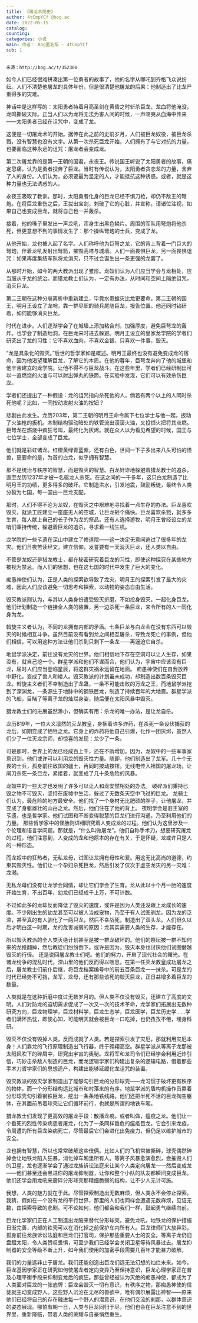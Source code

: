 ```yaml
---
title: 《屠龙术简史》
author: 4tCmpYCf @bog.ac
date: 2022-05-15
catalog: 
counting: 
categories: 小说
main: 作者： Bog匿名版 - 4tCmpYCf
sub: 1
---
```

    来源：http://bog.ac/t/352300

如今人们已经很难拼凑出第一位勇者的故事了，他的名字从哪吒到齐格飞众说纷纭。人们不清楚他屠龙的具体年份，但是很清楚他屠龙的后果：他制造出了比龙严重得多的灾难。

神话中是这样写的：太阳勇者持着月亮圣剑在黄昏之时斩杀巨龙，龙血将他淹没，龙鸣撕破天际。正当人们以为龙将无法为害人间的时候，一声啼哭从血海中传来——太阳勇者已经在诅咒中，变成了龙。

这便是一切屠龙术的开始。据传在此之前的史前岁月，人们被巨龙奴役，被巨龙杀戮，没有智慧也没有文字。从第一次杀死巨龙开始，人们拥有了与它对抗的力量，也要面临这种永远的诅咒：屠龙者会变成龙。

第二次屠龙靠的是第一王朝的国君，永夜王。传说国王听说了太阳勇者的故事，痛定思痛，认为是勇者投奔了巨龙。当时有传说认为，太阳勇者贪恋龙的力量，舍弃了人的身份。人们认为，必须要最为坚定的人，才能抵抗这种诱惑。或者，就是这种力量也无法诱惑的人。

永夜王吸取了教训。那时，太阳勇者化身的巨龙已经不惧刀枪，却仍不敌王的弩炮。在将巨龙重伤之后，王拔出宝剑，刺破了它的心脏，并宣称，请诸位注视，如果自己也变成巨龙，就将自己也一并轰杀。

接着，他的嗓子里发出一声龙吼，浑身生出黑色鳞片。周围的军队用弩炮将他杀死，但更意想不到的事情发生了：那个操纵弩炮的士兵，变成了龙。


从他开始，龙也被人起了名字。人们称呼他为巨弩之龙，它的背上背着一门巨大的弩炮，伴着龙吼发射出弩箭，摧毁高塔与城墙。人们一面畏惧巨龙，另一面畏惧诅咒：如果再度集结军队将龙消灭，只不过会诞生出一条更强的龙罢了。

从那时开始，如今的两大教派出现了雏形。龙奴们认为人们应当学会与龙相处，应当服从于龙的统治。而猎龙教士们认为，一定有办法，从时间和空间上隔绝诅咒，消灭巨龙。

第二王朝在这种分崩离析中重新建立，毕竟水患蝗灾比龙更要命。第二王朝的国王，明月王设立了龙哨，靠一群尽职的骑兵尾随巨龙，报告位置。他还同时钻研着，如何能够消灭巨龙。

时代在进步。人们逐渐学会了在城墙上添加粘合剂，加强厚度，避免巨弩龙的轰炸。也学会了制造地洞，在巨龙来时进去躲避。明月王设立的皇家龙学院的学者们研究出了龙的习性：它不喜欢血肉，不喜欢金银，只喜欢一件事，毁灭。

“龙是具象化的毁灭。”后世的哲学家如是概述。明月王最终也没有避免变成龙的宿命，因为他渴望理解巨龙，了解它的本质。在他的暮年，巨弩龙奔向了他的城堡和他辛苦建立的龙学院。让他不得不与巨龙战斗。在这些年里，学者们已经研制出可以一直燃烧的火油与可以射出弹丸的铁筒。在实验中发现，它们可以有效杀伤巨龙。

学者们还提出了一种假设：龙的诅咒指向杀死他的人，倘若有两个以上的人同时杀死他呢？比如，一同按动发射火油的按钮？

悲剧由此发生。龙历203年，第二王朝的明月王命令属下七位学士与他一起，扳动了火油枪的扳机。木制结构驱动暗处的铁管流出滚滚火油，又投掷火把将其点燃。巨弩龙在燃烧中疯狂号叫，最终化为灰烬。就在众人以为看见希望的时候，国王与七位学士，全部变成了巨龙。

他们就是彩虹诸龙。红橙黄绿青蓝紫，还有白色，世间一下子多出来八头可怕的怪兽，更要命的是，为首的白龙，似乎拥有智慧。

那不是统治与秩序的智慧，而是毁灭的智慧。白龙奸诈地躲避着猎龙教士的追杀，直至龙历1237年才被一名驱龙人杀死。在这之间的一千多年，这只白龙制造了比明月王的功绩，更多得多的破坏。它制造洪水，引发地震，鼓励叛徒，最终令人类分裂为七国，每一国由一巨龙支配。


那时，人们不得不沦为龙奴，在毁灭之中艰难地寻找着一点生存的办法。巨龙喜欢毁灭，就派工匠建立一座座无人的空城，让巨龙砸个痛快。巨龙喜欢杀戮，就多多生育，每人献上自己的长子作为龙的祭品。还有人选择游牧，明月王曾经设立的龙哨们秉持传统，躲避着巨龙的追杀，寻求着一线生机。

龙学院的一些孓遗在深山中建立了修道院——这一决定无意间逃过了很多年的龙灾。他们日夜苦读经文，建立信仰，发誓要有一天消灭巨龙，还人类以自由。

不管是龙奴还是猎龙教士，都在秘密研究着巨龙的习性，即使这种探究在某些地方被视为禁忌。而人们的思想，也在这七国的时代中发生了巨大的变化。

痴愚神使们认为，正是人类的探索欲导致了龙灾，明月王的探索引发了最大的灾难，因此人们应该避免一切思考和探索，以动物的姿态自由生活。

毁灭教派则认为，与其以人类身份遭受毁灭折磨，不如投身毁灭，一起化身巨龙。他们计划制造一个链接全人类的装置，另一边杀死一条巨龙，来令所有的人一同化身为龙。

斡旋主义者认为，不同的龙拥有内部的矛盾。七条巨龙与白龙会在没有东西可以毁灭的时候相互斗争。虽然目前没有看到龙之间相互屠杀，导致龙死亡的事例，但他们相信，可以用这种方法让他们杀到只剩下一条龙——再逼迫它自杀。

地鼠学派决定，前往没有龙灾的世界。他们相信地下存在空洞可以让人生存，如果没有，就自己挖一个。群星学派和他们不谋而合，他们认为，宇宙中应该没有巨龙，届时人们应当登临星辰，将这群灾祸永远留在地面。
痴愚神使们在自我放养中野化，变成了兽人和矮人。毁灭教派的计划虽未成功，却制造出数百条毁灭巨龙。斡旋主义者们不幸制造出了龙蛊，一条不可能击败的万龙之王，而地鼠学派挖到了深渊龙，一条源生于地脉中的钢铁巨龙，制造了持续百年的大地震。群星学派的飞船，目睹了等离子龙的灿烂身姿，随后便在太阳风暴中毁灭。

猎龙教士们的进展虽然渺小，但确实有用：杀龙的唯一办法，是让龙自杀。

龙历819年，一位大义凛然的灭龙教皇，身捆着许多炸药，在杀死一条设伏捕获的龙后，如期变成了牺牲之龙。它身上的炸药将他自己引爆，化作一团灰烬，虽然人们少了一位灭龙宗师，却惊喜的发现：龙少了一条。

可是那时，世界上的龙已经成百上千，还在不断增加。因为，龙奴中的一些军事家意识到，他们或许可以利用龙的毁灭性力量。随即，他们制造出了龙军。几十个无畏的士兵，孤身前往敌国的疆土，再同时按动按钮。无线电传入祖国的屠龙场，让闸刀杀死一条巨龙，紧接着，就变成了几十条危险的风暴。

龙奴中的一些天才也发明了许多可以让人和龙安然相处的办法。
破碎派们秉持已毁之物不可毁灭，坚持在废墟中生活，躲过了无数条天空中飞过的巨龙。
龙骑士们认为，最危险的地方最安全。他们找了一个身材无比肥硕的胖子，让他屠龙，并变成了身躯雄壮的山岳之龙。然后，他们住在了他的背上。
夜明学会是旧王室的孓遗，也是哲学家。他们试图和不断变得聪慧的巨龙们进行沟通，乃至利用他们的力量。
那些哲学家中的怪胎则详细研究着人变成龙的过程。他们认为这里涉及一个伦理和语言学问题。那就是，“什么叫做屠龙”。他们自称手术刀，想要研究屠龙的过程。他们注意到，人变成的龙和他原本的存在有关，于是怀疑，龙或许只是人的一种形态。

而龙奴中的狂热者，无私龙母，试图让龙拥有母性和爱。用这无比高尚的道德，约束其毁灭性。他们让一个孕妇杀死巨龙，然后引发了仅次于虚空龙灾的另一灾难：龙潮。

无私龙母们没有让龙学会同情，却让它们学会了生育。龙从此以十个月一胎的速度开始生育，不出百年，幼龙们已经成千上万，不可计数。

不过如此多的龙却反而降低了毁灭的速度，或许是因为人类还没跟上龙成长的速度。不少刚出生的幼龙甚至可以被人当成宠物，乃至于有人试图驯龙。因为龙的泛滥，甚至真的有人驯化了一两只龙，然后不幸战死，制造出了双头龙。人们很久以后才明白这一时期，龙的危害减弱的原因：龙其实需要人类的生存，才能存在。

所以毁灭教派的全人类灭绝计划甚至是被一群龙破坏的。他们的祭坛被一群不知何来的龙推翻掉，然后教徒们纷纷倒下。或许是因为，毁灭本身也讨厌他们试图僭越毁灭的行径。
还是说回屠龙教士们吧。他们的努力，开启了现代社会的曙光。在诸龙纷争的混乱时代，深山里的他们反而得以喘息。在第一任灭龙教皇成功屠龙之后，屠龙教士们前仆后继，将巨龙档案编号中的前五百条巨龙一一抹杀。可是龙的时代已经势不可挡，龙军，龙母，还有那些该死的毁灭巨龙，正日益增多着巨龙的数量。

人类就是在这种折磨中度过无数岁月的。但人类不仅没有毁灭，还建立了高度的文明。人们对防龙的迫切需求促成了一次又一次的技术革命，龙学家们拓展出无数种研究方向，巨龙物理学，巨龙材料学，巨龙生态学，巨龙医学，巨龙历史学……学者们满怀热忱，即使心知，可能明天就会被巨龙一口吃掉，也仍孜孜不倦，埋身科研。

毁灭不仅没有毁掉人类，反而成就了人类。若是探索引发了灾厄，那就利用灾厄本身！人们靠龙的飞行原理制造出飞行器，终于翱翔高空。群星学派从等离子龙那被太阳风吹下的碎屑中，研究出宇宙的奥秘。龙将军和龙司令们已经学会利用近炸引信，巧妙击杀敌人制造的巨龙，而龙逻辑学家们构建出复杂的逻辑电路，借着那些手术刀哲学家们的思想遗产，构建出能够延缓化龙诅咒的装置。

毁灭教派的毁灭学家制造出了能够勾引巨龙的分形球壳——龙习惯于破坏更有秩序的物体，而一个分形结构远比城市和村落来的有序。地鼠学派的盾构机操作员靠着分形球壳勾引着钢铁巨龙，挖出一条条地铁线路。他们还把半死不活的巨龙掏空躯体，在其面前吊着球壳让它们循环前行，也就是所谓的地铁车厢。

猎龙教士们发现了更高效的屠龙手段：散播龙疫。或者叫做，瘟疫之龙。他们让一个垂死的烈性传染病患者屠龙，化为了一条同样垂危的瘟疫巨龙。它会引来龙疫，令周遭的所有巨龙染病死亡，尽管最后它们会进化出免疫力，但仍足以维护城市的安全。

龙也拥有智慧，所以也常常破解这些伎俩。比如人们的飞机常被撕碎，球壳偶然碎掉会让地铁龙陷入狂暴，消化掉车厢里所有人。等离子风暴愈演愈烈，会摧毁人们的卫星，龙也逐渐学会了通过龙族诉讼法庭来让某个人类定向屠龙——然后变成龙——他们甚至还会黑进你的屠龙抑制器，让你和整个小队的队友都瞬间变成巨龙。他们还学会用龙吼来震碎分形球壳那精细脆弱的结构，让不少人无计可施。


我想，人类的魅力就在于此。尽管探索制造出无数麻烦，但人类永不会停止探索。我猜，假如在一个没有龙的平行世界，那里的人们也同样会遭遇无数麻烦，见证无数，由探索导致的悲剧。可不论如何，他们都会和我们一样，鼓起勇气继续向前。

巨龙化学家们正在人工制造出龙脑来替代分形球壳，避免龙吼。地铁龙的保护措施日渐完善，内部的铁壳可以在消化掉之前保护车内所有人。巨龙律师们大放异彩，孤身前往龙族诉讼法庭和巨龙们打官司，保护那些重要人士的安全。等离子龙仍旧盘踞太阳，令人类赞叹畏惧，可至少我们已经学会关闭卫星等待风暴过去。屠龙抑制器的安全等级不断上升，如今我们使用的加密手段需要几百年才能暴力破解。

我们的力量远非止于屠龙。我们还能创造出巨龙们远无法幻想的灿烂未来。如今，巨龙基因学家正在研究如何使屠龙者定向变异乃至保持意识，巨龙心理学家正在普及心理平衡手段来抑制变龙后的疯狂。那些曾经被认为灭绝的痴愚神使，都成为了人类面对巨龙的一张底牌：巨龙会毁灭一切有意识，有秩序之物，那痴愚神使的信徒就主动变成野人。这些野人沉沦在无尽的兽欲中，唯有偶尔展露出神智——原来他们已经将自己的存在融进每一个野人的潜意识，在他们交流的刹那，以群体意识的姿态展现。哪怕有朝一日，人类与巨龙同归于尽，他们也会在巨龙注意不到的世界里，重新降临，带着人类的荣耀与自豪悄然重生。
